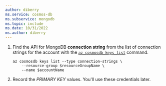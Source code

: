 ```yaml
---
author: diberry
ms.service: cosmos-db
ms.subservice: mongodb
ms.topic: include
ms.date: 10/31/2022
ms.author: diberry
---
```

1. Find the API for MongoDB **connection string** from the list of connection strings for the account with the [``az cosmosdb keys list``](/cli/azure/cosmosdb/keys#az-cosmosdb-keys-list) command.

    ```azurecli-interactive
    az cosmosdb keys list --type connection-strings \
        --resource-group $resourceGroupName \
        --name $accountName 
    ```

1. Record the *PRIMARY KEY* values. You'll use these credentials later.
